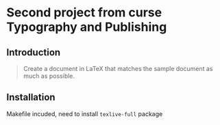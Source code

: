 # Second project from curse Typography and Publishing

## Introduction

> Create a document in LaTeX that matches the sample document as much as possible.

## Installation

Makefile incuded, need to install ```texlive-full``` package

